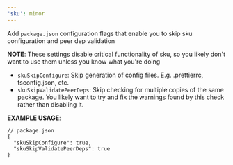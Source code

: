 ```yaml
---
'sku': minor
---
```


Add `package.json` configuration flags that enable you to skip sku configuration and peer dep validation

**NOTE**: These settings disable critical functionality of sku, so you likely
don't want to use them unless you know what you're doing

- `skuSkipConfigure`: Skip generation of config files. E.g. .prettierrc, tsconfig.json, etc.
- `skuSkipValidatePeerDeps`: Skip checking for multiple copies of the same package. You likely want to try and fix the warnings found by this check rather than disabling it.

**EXAMPLE USAGE**:

```jsonc
// package.json
{
  "skuSkipConfigure": true,
  "skuSkipValidatePeerDeps": true
}
```
